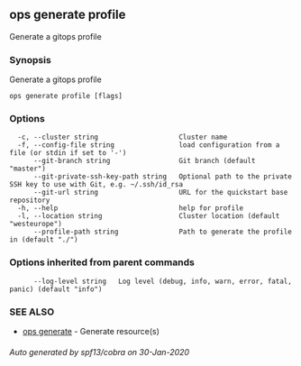 ## ops generate profile

Generate a gitops profile

### Synopsis

Generate a gitops profile

```
ops generate profile [flags]
```

### Options

```
  -c, --cluster string                    Cluster name
  -f, --config-file string                load configuration from a file (or stdin if set to '-')
      --git-branch string                 Git branch (default "master")
      --git-private-ssh-key-path string   Optional path to the private SSH key to use with Git, e.g. ~/.ssh/id_rsa
      --git-url string                    URL for the quickstart base repository
  -h, --help                              help for profile
  -l, --location string                   Cluster location (default "westeurope")
      --profile-path string               Path to generate the profile in (default "./")
```

### Options inherited from parent commands

```
      --log-level string   Log level (debug, info, warn, error, fatal, panic) (default "info")
```

### SEE ALSO

* [ops generate](ops_generate.md)	 - Generate resource(s)

###### Auto generated by spf13/cobra on 30-Jan-2020
